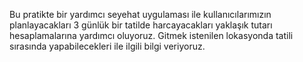 Bu pratikte bir yardımcı seyehat uygulaması ile kullanıcılarımızın planlayacakları 3 günlük bir tatilde harcayacakları yaklaşık tutarı hesaplamalarına yardımcı oluyoruz.
Gitmek istenilen lokasyonda tatili sırasında yapabilecekleri ile ilgili bilgi veriyoruz.

